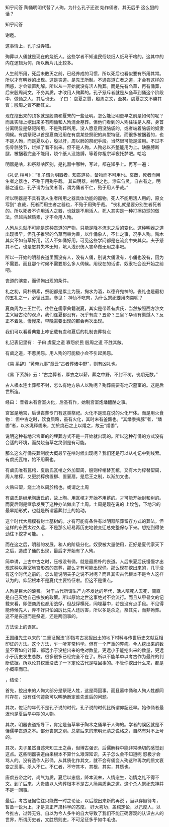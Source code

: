  
 知乎问答 陶俑明明代替了人殉，为什么孔子还说 始作俑者，其无后乎 这么狠的话？ 
 
 
 
 
 
 知乎问答 
 
 

 

 谢邀。 

 这事情上，孔子没弄错。 

 殉葬以人俑就是现在的烧纸人。这些学者不知道民俗烧纸人纸马干啥的，这其中的内在逻辑为何，所以断片儿比较多。 

 人生前所用，死后未散灭之前，已经养成的习惯，所以死后也看似要有所用其常。所以才有明器的出现。这是丧道。是先王所制。不通丧道亡者之道，才会有这样的困惑，才会错置乱解。所以从一开始就没有活人殉葬。而是先有刍草，再有俑葬，后来殷周尚文，不务其质，才改用人殉葬的。孔子怒斥者就是从刍草到俑这个阶段中，做俑之人，其后也无。 子曰： 虞夏之質，殷周之文，至矣。虞夏之文不勝其質；殷周之質不勝其文。 

 现在挖出来的顶多就是殷商和夏末的一些证明。怎么能证明更早之前是如何的呢？而且实际上挖出来多有陶俑和人殉混合墓葬。但他们看到的人殉往往是人祭，身首分离明显是祭祀所用，不是殉葬所用，没人愿意用没脑袋的，或者端着脑袋的奴隶伺候。有虞祭祀以首是夏商沿用在有虞某些祭祀的典型特征，而很多被捆着的，也不是人殉，而是夏以心，殷以肝，周以肺的祭祀手段。当然很可能是滥用。不过不伤骨骼肢节，烂掉了看不出来。但不是人殉。人殉必以齐整能用为上。缺胳膊断腿，被捆着完全不能用，烧个纸人没胳膊，等着你祖宗半夜托梦吧。哈哈 

 

 

 明器是啥，和祭器啥区别，是礼器中哪种，写过，都在知乎上。再写一遍： 

 《礼记 檀弓》：“孔子谓为明器者，知丧道矣，备物而不可用也。哀哉，死者而用生者之器也，不殆于用殉乎哉。 其曰明器，神明之也，涂车刍灵，自古有之，明器之道也，孔子谓为刍灵者善，谓为俑者不仁，殆于用人乎哉。” 

 所以明器是不具有活人生者所用之器具体功能的器物。死人不能用活人用的，原文写到“ 哀哉，死者而用生者之器也，不殆于用殉乎哉。 ”丧礼就是要分别生者死者的。所以死者不许用活人之器，也就是不用活人，死人其实是一种打擦边球的做法。但越古越质素，才不会用人殉。 

 人殉从头就不可能是这种丧道的产物，只能是降本流末之后的变化。这种明器之道出现很早，但孔子推崇的刍草而束为善，以作俑象人，不仁之事，况乎人殉。陶木其实不如刍草好用，活人不如俑好用，可见这些学问都是在流变中失其实。夫子怒其不仁，也是怒其失本无知，坑人浅识伤人害命做无用之事吧。 

 所以一开始的明器丧道里面没有人，没有人俑，别说大俑没有，小俑也没有，因为不需要。而且那个时候不需要那么多人伺候。用现在的话讲，奴隶社会没开始之前吧。 

 丧道的演变，而俑殉出现的条件。 

 礼之初，简朴质素，祭祀都是累土为鼓，掬水为酒，以德齐鬼神的。丧礼也是最初的五礼之一，必循此意。参见： 神仙不吃肉，为什么祭祀要用肉类呢？ 

 夏商周为三王世代。往往在儒家典籍说夏，其实是带着有虞氏，当然按照西方沙文主义疑古论的观点，我们连夏都没有，况乎有虞？五帝？三皇？华胥有巢燧人？反正不着急，慢慢来，早晚需要出现的都会再次出现。 

 我们可以看看典籍上咋记载有虞和夏后的礼制丧葬特点 

 礼记表记里有： 子曰 虞夏之道 寡怨於民 殷周之道 不胜其敝。 

 有虞之道，不惹民怨。用人殉的可能极小会不引起民怨。 

 《易 系辞》“黄帝九事”章云“古者葬诸中野”，则有凶礼也。 

 《易 下系辞》云：“古之葬者，厚衣之以薪，葬之中野，不封不树，丧期无数。” 

 古人根本连土葬都不封，怎么有地方杀人以殉呢？殉葬需要有地穴墓室的。这是后世所造。 

 经曰： 昔者未有宫室火化，后圣有作，始制宫室炮燔醴酪之事。 

 宫室是地宫，后世丧葬专门有这类祭祀。火化不是现在说的火化尸体。而是用火食物： 但中古之时，饮食质略，虽有火化，其时未有釜甑也。“其燔黍捭豚”者，“燔黍”者，以水洮释黍米，加於烧石之上以燔之，故云“燔黍”。 

 说明这种有地穴宫室的的埋葬方式不是一开始就出现的。所以这种存俑的方式没有合适的环境，而焚烧刍草之灵倒是有可能。 

 那么这么存俑丧葬制度大概最早在啥时候出现呢？我们还是可以从礼记中到线索。 有虞氏瓦棺，始不用薪也。

 

 有虞氏唯有瓦棺，夏后氏瓦棺之外加堲周，殷则梓棺替瓦棺，又有木为椁替堲周，周人棺椁，又更於椁傍置柳、置翣扇，是后王之制，以渐加文也。 

 

 火熟曰堲，烧土冶以周於棺也。或谓之土周

 

 有虞氏是继承陶唐氏的，故上陶。用瓦棺才开始不用薪的。才可能开始封和树的。而夏后则是继承发展了这种办法做出了土周。土周是现在说的 上坟包，下地穴的最早期形式，也就是所谓墓葬封土的始动。 

 这个时代大规模有封土墓树的。才有可能有条件有以明器陪葬留存方式的葬法。但这样的东西太过久远，不是那么轻易再历史地貌变迁总完整保存下来。想挖到得使劲往下挖才可能。 。 

 而在这之后，明器的发展，和人的阶级分化。奴隶被大量使用，正好是夏代家天下之后，造成了俑的出现，最后才开始有了人殉。 

 简单讲，上古中古之时，压根没有俑，就是最质朴的丧道。人后来夏后氏慢慢才出现这种以墓室地宫形态的丧葬，那么才有可能出现俑。那么现在挖出来的，几乎没有这个时代之前的。怎么能说明夫子之说不对呢？而且其实古代根本不是今人这样认为的。仰韶根本不是夏代主要特征啦。但这不是重点。 

 人殉是巨大的浪费。 对于古代所谓生产力不发达的年代，活人陪死人去死，简直是自己灭绝自己宗族的政策。所以原始之世这事绝对不会流行。而且从甲骨文的记载来看，即便商周也都用战俘，但战俘横死，同埋墓中，若是没有点手段。不见得能侍候先人，弄不好只怕凶厉比先人还厉害，所以多是杀之，祭其先，而非殉葬。这不是丧道而是祭道，还是两回事的。 

 方法论上的误区。 

 王国维先生以来的“二重证据法”即指考古发掘出土的地下材料与传世历史文献互相印证的方法。这个方法，乍一听非常科学。但有一个严重的弊病。今人挖出来的数量不管如何计算，都远小于没挖出来的绝对数量，更远小于能挖出来的数量，更远小于历史发生总数。很多很多已经完全不在了。所以不能单单以考古作为最终的判断依据。所以论其权重没法子一下定论古代是啥回事的。不管你挖出什么来，都是小概率而已。 

 ，结论： 

 首先，挖出来的人殉大部分是祭祀人牲，这是两回事。而且墓中俑和人殉人牲都同时存在，没有任何迹象可以明确断定谁先谁后的问题。 

 其次，佐证的年代不是孔子说的时代，孔子说的时代比所谓仰韶还早。始作俑者最迟也是夏后早中期的人物。 

 其次，明器丧道指导下，肯定是刍草早于陶木之俑早于人殉的。学者的误区就是不懂儒学丧道之本。部分丧祭之别。总拿后来的宋明元清之说格之，自然有对不上号的。 

 其次，夫子虽然自述未知三王之英，但博古强识，后儒解释中能非常确切的感觉到这点。这些明器丧道由来根本不算什么艰深知识，夫子怎么会不知道呢 怒极才会骂人的。没有造作人形俑，从其质化作其文，就不会有俑变人殉这种再次的质文衰变之恶事。杀人不仁。不仁者，不守其本，其根，其实，其质也。 

 唐虞五帝之时，尚气为质，夏后以忠信，降本流末，人情恣生，治情之礼不得不文。到了后来，大贵族以人殉葬根本不是古人简易质素之道。这个杀人祭祀鬼神并不是一回事。 

 最后，考古证据往往只能做一时之论证，以后挖出来新的再说 ，当以存疑待考，暂备一说为上，才是真正严肃科学的态度。 好大喜功，盖棺定论，以己度人，以今推古，过弊无穷。自以为今人多牛的自大导致了我们不能正确客观的认识古人的世界，所谓历史者，文胜质则史，不可足征多乎如牛毛也。 